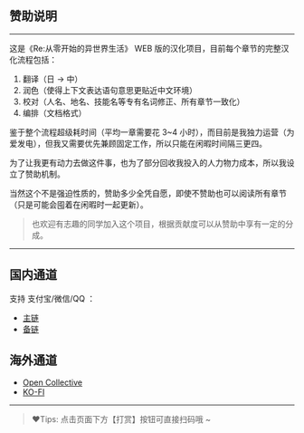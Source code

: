 ## 赞助说明

------


这是《Re:从零开始的异世界生活》 WEB 版的汉化项目，目前每个章节的完整汉化流程包括：

1. 翻译（日 -> 中）
2. 润色（使得上下文表达语句意思更贴近中文环境）
3. 校对（人名、地名、技能名等专有名词修正、所有章节一致化）
4. 编排（文档格式）

鉴于整个流程超级耗时间（平均一章需要花 3~4 小时），而目前是我独力运营（为爱发电），但我又需要优先兼顾固定工作，所以只能在闲暇时间隔三更四。

为了让我更有动力去做这件事，也为了部分回收我投入的人力物力成本，所以我设立了赞助机制。

当然这个不是强迫性质的，赞助多少全凭自愿，即使不赞助也可以阅读所有章节（只是可能会囤着在闲暇时一起更新）。

> 也欢迎有志趣的同学加入这个项目，根据贡献度可以从赞助中享有一定的分成。


------


## 国内通道

支持 支付宝/微信/QQ ：

- [主链](https://exppoc.gitee.io/sponsor/)
- [备链](https://lyy289065406.github.io/sponsor/)


## 海外通道

- [Open Collective](https://opencollective.com/re0-web)
- [KO-FI](https://ko-fi.com/exppoc)


------

> ❤️Tips: 点击页面下方【打赏】按钮可直接扫码哦 ~ 

